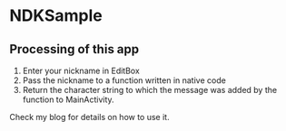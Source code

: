 # NDKSample
## Processing of this app
1. Enter your nickname in EditBox
2. Pass the nickname to a function written in native code
3. Return the character string to which the message was added by the function to MainActivity.

Check my blog for details on how to use it.
